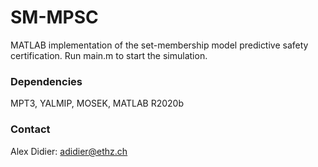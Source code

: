 # SM-MPSC
MATLAB implementation of the set-membership model predictive safety certification. 
Run main.m to start the simulation.

### Dependencies
MPT3, YALMIP, MOSEK, MATLAB R2020b

### Contact
Alex Didier: adidier@ethz.ch
